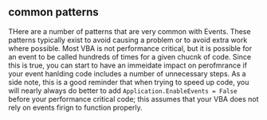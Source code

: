 ## common patterns

THere are a number of patterns that are very common with Events. These patterns typically exist to avoid causing a problem or to avoid extra work where possible. Most VBA is not performance critical, but it is possible for an event to be called hundreds of times for a given chucnk of code. Since this is true, you can start to have an immeidate impact on perofmrance if your event hanlding code includes a number of unnecessary steps. As a side note, this is a good reminder that when trying to speed up code, you will nearly always do better to add `Application.EnableEvents = False` before your performance critical code; this assumes that your VBA does not rely on events firign to function properly.
